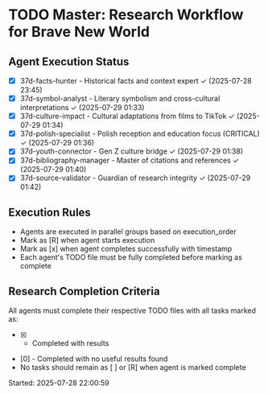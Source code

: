 # TODO Master: Research Workflow for Brave New World

## Agent Execution Status

- [x] 37d-facts-hunter - Historical facts and context expert ✓ (2025-07-28 23:45)
- [x] 37d-symbol-analyst - Literary symbolism and cross-cultural interpretations ✓ (2025-07-29 01:33)  
- [x] 37d-culture-impact - Cultural adaptations from films to TikTok ✓ (2025-07-29 01:34)
- [x] 37d-polish-specialist - Polish reception and education focus (CRITICAL) ✓ (2025-07-29 01:36)
- [x] 37d-youth-connector - Gen Z culture bridge ✓ (2025-07-29 01:38)
- [x] 37d-bibliography-manager - Master of citations and references ✓ (2025-07-29 01:40)
- [x] 37d-source-validator - Guardian of research integrity ✓ (2025-07-29 01:42)

## Execution Rules

- Agents are executed in parallel groups based on execution_order
- Mark as [R] when agent starts execution
- Mark as [x] when agent completes successfully with timestamp
- Each agent's TODO file must be fully completed before marking as complete

## Research Completion Criteria

All agents must complete their respective TODO files with all tasks marked as:
- [x] - Completed with results
- [0] - Completed with no useful results found
- No tasks should remain as [ ] or [R] when agent is marked complete

Started: 2025-07-28 22:00:59